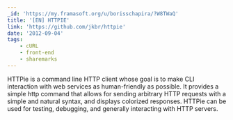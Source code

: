 ```yaml
---
_id: 'https://my.framasoft.org/u/borisschapira/?W8TWaQ'
title: '[EN] HTTPIE'
link: 'https://github.com/jkbr/httpie'
date: '2012-09-04'
tags:
    - cURL
    - front-end
    - sharemarks
---
```


<div class="markdown"><p>HTTPie is a command line HTTP client whose goal is to make CLI interaction with web services as human-friendly as possible. It provides a simple http command that allows for sending arbitrary HTTP requests with a simple and natural syntax, and displays colorized responses. HTTPie can be used for testing, debugging, and generally interacting with HTTP servers.
</p></div>
